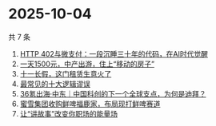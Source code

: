 # 2025-10-04

共 7 条

<!-- BEGIN 36KR -->
<!-- 最后更新时间 2025-10-04 11:29:44 +0800 -->
1. [HTTP 402与微支付：一段沉睡三十年的代码，在AI时代觉醒](https://36kr.com/p/3492905935346825)
1. [一天1500元，中产出游，住上“移动的房子”](https://36kr.com/p/3493421133241221)
1. [十一长假，这门租赁生意火了](https://36kr.com/p/3494240120281992)
1. [最常见的十大逻辑谬误](https://36kr.com/p/3456743788090756)
1. [36氪出海·中东｜中国科创的下一个全球支点，为何是迪拜？](https://36kr.com/p/3492863586524290)
1. [蜜雪集团收购鲜啤福鹿家，布局现打鲜啤赛道](https://36kr.com/p/3492811820391552)
1. [让“讲故事”改变你职场的能量场](https://36kr.com/p/3452368738981250)
<!-- END 36KR -->
